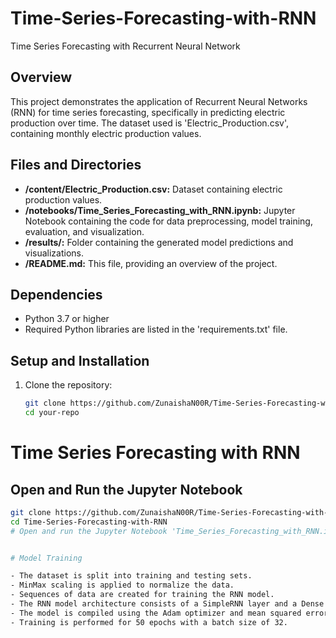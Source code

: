 # Time-Series-Forecasting-with-RNN
Time Series Forecasting with Recurrent Neural Network

## Overview

This project demonstrates the application of Recurrent Neural Networks (RNN) for time series forecasting, specifically in predicting electric production over time. The dataset used is 'Electric_Production.csv', containing monthly electric production values.

## Files and Directories

- **/content/Electric_Production.csv:** Dataset containing electric production values.
- **/notebooks/Time_Series_Forecasting_with_RNN.ipynb:** Jupyter Notebook containing the code for data preprocessing, model training, evaluation, and visualization.
- **/results/:** Folder containing the generated model predictions and visualizations.
- **/README.md:** This file, providing an overview of the project.

## Dependencies

- Python 3.7 or higher
- Required Python libraries are listed in the 'requirements.txt' file.

## Setup and Installation

1. Clone the repository:

   ```bash
   git clone https://github.com/ZunaishaN00R/Time-Series-Forecasting-with-RNN.git
   cd your-repo
# Time Series Forecasting with RNN

## Open and Run the Jupyter Notebook

```bash
git clone https://github.com/ZunaishaN00R/Time-Series-Forecasting-with-RNN.git
cd Time-Series-Forecasting-with-RNN
# Open and run the Jupyter Notebook 'Time_Series_Forecasting_with_RNN.ipynb' to execute the code.


# Model Training

- The dataset is split into training and testing sets.
- MinMax scaling is applied to normalize the data.
- Sequences of data are created for training the RNN model.
- The RNN model architecture consists of a SimpleRNN layer and a Dense layer.
- The model is compiled using the Adam optimizer and mean squared error loss.
- Training is performed for 50 epochs with a batch size of 32.

